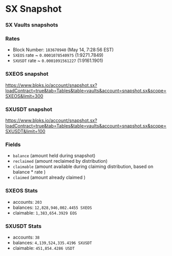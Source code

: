 # SX Snapshot

### SX Vaults snapshots

### Rates

- Block Number: `183670940` (May 14, 7:28:56 EST)
- `SXEOS` rate ~ `0.0001078540975` (1:9271.7849)
- `SXUSDT` rate ~ `0.0001091561227` (1:9161.1901)

### SXEOS snapshot
https://www.bloks.io/account/snapshot.sx?loadContract=true&tab=Tables&table=vaults&account=snapshot.sx&scope=SXEOS&limit=300

### SXUSDT snapshot
https://www.bloks.io/account/snapshot.sx?loadContract=true&tab=Tables&table=vaults&account=snapshot.sx&scope=SXUSDT&limit=100

### Fields
- `balance` (amount held during snapshot)
- `reclaimed` (amount reclaimed by distribution)
- `claimable` (amount available during claiming distribution, based on balance * rate )
- `claimed` (amount already claimed )

### SXEOS Stats

- accounts: `203`
- balances: `12,828,946,002.4455 SXEOS`
- claimable: `1,383,654.3929 EOS`

### SXUSDT Stats
- accounts: `38`
- balances: `4,139,524,335.4196 SXUSDT`
- claimable: `451,854.4286 USDT`
